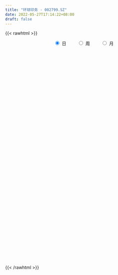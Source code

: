 ```yaml
---
title: "环球印务 - 002799.SZ"
date: 2022-05-27T17:14:22+08:00
draft: false
---
```

{{< rawhtml >}}
    <div style="text-align: center">
        <label style="padding: 1rem;"><input style="margin-right: .5rem" type="radio" name="period" value="D" checked onclick="period_change(this)">日</label>
        <label style="padding: 1rem;"><input style="margin-right: .5rem" type="radio" name="period" value="W" onclick="period_change(this)">周</label>
        <label style="padding: 1rem;"><input style="margin-right: .5rem" type="radio" name="period" value="M" onclick="period_change(this)">月</label>
    </div>
    <div id="chart" style="height: 700px;"></div> 
    <script type="text/javascript">
        const D_v = [13822.9,18312.1,15410.8,11029.4,13494.88,19565.68,24755.0,21747.8,21288.28,32404.36,35898.91,32545.55,27453.92,19861.68,19145.8,16560.64,56265.32,66217.1,34529.8,22926.48,16404.0,12733.2,24121.88,17200.48,23029.56,13867.92,19952.12,14214.04,12479.32,14909.18,16913.41,15919.56,19255.32,16780.72,9378.0,7766.16,14683.2,18348.28,21254.96,35286.97,36416.29,48961.4,22516.64,20473.96,20997.56,21836.76,21080.64,22755.56,17852.68,24728.16,50312.64,36720.28,38325.44,24184.58,17050.84,19121.36,18803.44,26792.88,19934.54,21575.8,33283.48,30969.56,19346.27,15457.92,53669.2,39061.08,15378.52,20194.28,49910.4,38714.08,21870.56,24687.12,37458.8,31814.38,69042.59,84398.85,62696.8,30610.72,30404.24,25067.62,34115.91,41330.6,34493.5,27688.6,48121.74,32106.1,26239.57,14076.84,27132.44,37837.68,29924.58,32602.4,14147.52,15323.88,13381.8,13622.64,9084.04,14755.84,8279.52,8956.96,14975.89,22597.61,9947.51,6238.96,14290.64,15339.52,11603.72,18618.52,28700.82,30694.09,23255.33,23145.52,23523.28,16633.44,16151.96,19532.2,14938.35,11306.81,16709.03,16180.72,11625.36,14318.48,14583.96,15127.14,14520.08,14182.08,25639.25,41520.72,25621.62,21517.45,13520.52,13610.32,16899.54,24637.27,19938.2,15334.48,24209.24,18161.4,17080.43,29081.02,15379.48,14581.84,114932.1,178918.84,123636.61,85426.88,53592.78,45084.01,38203.37,64683.16,55761.24,36019.08,26555.48,29973.8,24082.63,17722.64,38976.97,36475.36,27650.44,25190.28,25448.84,29732.36,177472.39,131463.06,158856.53,265249.41,171439.83,89483.63,80497.42,63530.67,30786.28,69431.08,38697.66,38709.99,28724.6,22576.72,21650.96,24029.52,23290.2,51604.76,34102.16,32941.8,23643.6,25850.84,17642.48,33800.64,136549.48,119570.05,90890.12,51504.4,41263.84,31146.76,37175.68,36409.04,50114.84,30972.88,38794.88,37476.68,33979.0,50261.88,199077.74,293952.22,235487.27,209820.64,169498.2,114943.84,96253.42,86043.16,80793.82,62159.14,43490.6,42917.76,43510.64,41006.38,82109.96,40063.5,29550.2,40359.28,30116.44,21318.47,28912.16,19855.95,22986.84,25907.52,26249.26,19630.36,22879.6,19818.5,38399.12,29368.16,27994.84,24632.72,30569.49,21725.64,41172.96,114289.58,77767.96,59247.6,33265.68,20734.63,24086.52,30610.16,23556.96,28506.12,17116.84,24392.0,31981.4,23853.52,16491.0,15315.64]
const D_histogram = [0.0,-0.0077155556,-0.0316449104,-0.0299167718,-0.0134887351,0.0108693663,0.0257306291,0.0301386263,0.0224236136,0.0400104675,0.0609557378,0.0553274868,0.0332124072,0.01971626,0.0014358426,-0.0208027753,0.0022777768,0.0436139215,0.0315846935,-0.0069525458,-0.0409231618,-0.0548411996,-0.0834158411,-0.0811983081,-0.0602501927,-0.0508591059,-0.0701479479,-0.0717802408,-0.0665638181,-0.0763217934,-0.0622329408,-0.0688937929,-0.0886921388,-0.0899577365,-0.0761451069,-0.0700248598,-0.0605909855,-0.0449693975,-0.0229950023,0.0190924547,0.0543058104,0.0755827766,0.1002387512,0.1133662953,0.1074724874,0.0980167725,0.0808572176,0.0366099285,-0.0038722307,-0.0539033981,-0.0542054646,-0.0576604526,-0.0449101488,-0.0283123045,-0.0164902196,-0.0190926398,-0.0177925883,-0.012797788,-0.0018907976,0.008325326,0.0284029095,0.035675283,0.0261627617,0.0199705347,0.0359219695,0.041222013,0.0452177701,0.0436162647,0.0633799357,0.0870580891,0.0900520877,0.0988647605,0.1112753347,0.1058915027,0.0817372433,0.0705104897,0.0837686795,0.0834078435,0.0730633249,0.0581133314,0.030078964,-0.006031737,-0.0184943784,-0.0339465321,-0.0420887594,-0.0712917508,-0.0890275047,-0.104186757,-0.1243570917,-0.1290967095,-0.1568071418,-0.1964670372,-0.2193917935,-0.2307636736,-0.2190942822,-0.1828846105,-0.1487293224,-0.1313530606,-0.1091506635,-0.0752657988,-0.0637431163,-0.0252138896,0.0053058587,0.0202589595,0.0169670269,0.0093933012,0.0065313915,-0.004729283,-0.0449037707,-0.0958871054,-0.1067198513,-0.104339412,-0.1107949496,-0.1004997664,-0.0787398339,-0.0622424258,-0.0350883616,-0.0089801657,0.0125716265,0.0371290623,0.0564548216,0.0777414736,0.0887532789,0.0976508787,0.0904944565,0.0932280564,0.1120155713,0.1511123699,0.1584250415,0.1565587925,0.1442131401,0.1224268061,0.1102643386,0.1102637759,0.0940222398,0.078449115,0.0460635591,0.0321746087,0.0164938356,0.0189815244,0.0211960022,0.0275420766,0.1018145037,0.1749693619,0.2278738213,0.2571348935,0.2535023566,0.2224836168,0.1932876499,0.1395207021,0.0594519864,0.0167374413,-0.0054686276,-0.0187492509,-0.0314402422,-0.0449392519,-0.0179295178,-0.0160443188,-0.008270943,-0.0284662694,-0.0293303919,-0.0205186484,0.0296804724,0.0310072705,0.1100516474,0.1638521767,0.1009955607,0.0529628573,-0.0025265633,-0.0757295201,-0.1151816506,-0.1949664126,-0.2398827022,-0.264510018,-0.2534668926,-0.2187910689,-0.1808326489,-0.1455853333,-0.1199349558,-0.1064764455,-0.085806158,-0.0615036693,-0.0456310342,-0.0440664316,-0.0367733468,-0.0070429627,0.0894532365,0.132551677,0.1594035091,0.1577087589,0.1461472517,0.131227133,0.1051122964,0.0845974175,0.0703896228,0.0428504044,-0.0114821815,-0.0567595977,-0.0606733404,-0.0281068559,0.0288724837,0.1038441602,0.1093450675,0.1326685902,0.1228801119,0.1200123281,0.0868975645,0.0446587498,0.0122153081,-0.0373045746,-0.075701402,-0.1074938564,-0.1166426118,-0.1114914671,-0.1305785272,-0.1214397761,-0.1362933976,-0.1650956818,-0.1975636846,-0.1957154363,-0.2102998382,-0.2020312206,-0.1998334101,-0.1711061139,-0.1409064831,-0.1078550985,-0.1140700259,-0.1143162296,-0.1571347913,-0.1959543484,-0.183837084,-0.18021494,-0.1261751379,-0.0832849297,0.016928747,0.112041821,0.1463861011,0.1436985344,0.1431405576,0.1340477207,0.1178620086,0.1144030628,0.1124598171,0.0959958929,0.0863912003,0.0852213917,0.0438949502,0.0337104783,0.0294623575,0.0246233328]
const D_fast = [0.0,-0.0096444444,-0.0414850269,-0.0472360812,-0.0341802283,-0.0071047853,0.0141891347,0.0261317885,0.0240226793,0.05161215,0.0877963547,0.0959999755,0.0821879977,0.0736209154,0.0556994587,0.028260147,0.0519101433,0.1041497683,0.1000167137,0.0597413379,0.0155399315,-0.0120884062,-0.061517008,-0.079599052,-0.0737134848,-0.0770371744,-0.1138630034,-0.1334403565,-0.1448648884,-0.1737033121,-0.1751726946,-0.1990569949,-0.2410283755,-0.2647834074,-0.2700070545,-0.2813930224,-0.2871068944,-0.2827276557,-0.2665020111,-0.2196414404,-0.1708516322,-0.1306789718,-0.0809633094,-0.0394941915,-0.0185198775,-0.0034713993,-0.0004166497,-0.0355114568,-0.0769616736,-0.1404686905,-0.1543221232,-0.1721922244,-0.1706694578,-0.1611496896,-0.1534501596,-0.1608257397,-0.1639738353,-0.1621784819,-0.151744191,-0.1394467359,-0.112268425,-0.0960772307,-0.0990490616,-0.100248655,-0.0753167277,-0.059711181,-0.0444109814,-0.0351084206,0.0005002343,0.04594291,0.0714499305,0.1049787935,0.1452082013,0.166297245,0.1625772964,0.1689781652,0.2031785249,0.2236696498,0.2315909624,0.2311693018,0.2106546754,0.1730360401,0.1559498041,0.1320110174,0.1133466003,0.0663206712,0.026328041,-0.0148779004,-0.0661375081,-0.1031513032,-0.170063521,-0.2588401758,-0.3366128804,-0.4056756789,-0.448779858,-0.458291339,-0.4613183815,-0.4767803848,-0.4818656536,-0.4667972386,-0.4712103352,-0.4389845809,-0.4071383679,-0.3871205273,-0.3861707031,-0.3913961035,-0.3926251654,-0.4050681606,-0.456468591,-0.5314237021,-0.5689364107,-0.5926408245,-0.6267950994,-0.6416248578,-0.6395498838,-0.6386130822,-0.6202311084,-0.596367954,-0.5716732551,-0.5378335537,-0.504394089,-0.4636720687,-0.4304719437,-0.3971616242,-0.3816944322,-0.3556538183,-0.3088624105,-0.2319875194,-0.1850685875,-0.1477951383,-0.1240875057,-0.1152671381,-0.099863521,-0.0722981398,-0.0650341159,-0.0609949619,-0.081864628,-0.0877099263,-0.0992672405,-0.0920341706,-0.0845206922,-0.0712890987,0.0284369543,0.145334153,0.2552070677,0.3487518633,0.4084949156,0.43309708,0.4522230255,0.4333362533,0.3681305342,0.3296003493,0.3060271236,0.2880591875,0.2675081357,0.242774313,0.2653016677,0.263175787,0.268881427,0.2415695333,0.2333728127,0.2370548942,0.2946741331,0.3037527489,0.4103100376,0.505073611,0.4674658852,0.4326738962,0.3765528347,0.2844174979,0.2161699548,0.0876435897,-0.0172433755,-0.1079981958,-0.1603217935,-0.1803437371,-0.1875934794,-0.188742497,-0.1930758585,-0.2062364596,-0.2070177115,-0.1980911402,-0.1936262636,-0.203078269,-0.2049785208,-0.1770088774,-0.0581493691,0.0180869907,0.0847897,0.1225221395,0.1474974452,0.1653841099,0.1655473473,0.1661818228,0.1695714339,0.1527448165,0.0955416853,0.0360743696,0.0169922918,0.0425320623,0.1067295228,0.2076622394,0.2404994136,0.2969900838,0.3179216335,0.3450569317,0.3336665592,0.302592432,0.2732028174,0.2143567909,0.157034613,0.0983686946,0.0600592862,0.0373375641,-0.0143941277,-0.0356153207,-0.0845422916,-0.1546184963,-0.2364774202,-0.283558031,-0.3507173924,-0.3929565799,-0.4407171219,-0.4547663543,-0.4597933443,-0.4537057342,-0.4884381681,-0.5172634292,-0.5993656888,-0.6871738329,-0.7210158396,-0.7624474306,-0.739951413,-0.7178824372,-0.6134365737,-0.4903130445,-0.4193722391,-0.3861351722,-0.3509080096,-0.3264889164,-0.3132091263,-0.2880673064,-0.2618955978,-0.2543605487,-0.2423674413,-0.222231902,-0.2525846059,-0.2543414582,-0.2512239897,-0.2499071811]
const D_slow = [0.0,-0.0019288889,-0.0098401165,-0.0173193094,-0.0206914932,-0.0179741516,-0.0115414944,-0.0040068378,0.0015990656,0.0116016825,0.0268406169,0.0406724886,0.0489755905,0.0539046554,0.0542636161,0.0490629223,0.0496323665,0.0605358468,0.0684320202,0.0666938838,0.0564630933,0.0427527934,0.0218988331,0.0015992561,-0.0134632921,-0.0261780685,-0.0437150555,-0.0616601157,-0.0783010702,-0.0973815186,-0.1129397538,-0.130163202,-0.1523362367,-0.1748256709,-0.1938619476,-0.2113681625,-0.2265159089,-0.2377582583,-0.2435070088,-0.2387338952,-0.2251574426,-0.2062617484,-0.1812020606,-0.1528604868,-0.1259923649,-0.1014881718,-0.0812738674,-0.0721213853,-0.0730894429,-0.0865652924,-0.1001166586,-0.1145317718,-0.125759309,-0.1328373851,-0.13695994,-0.1417330999,-0.146181247,-0.149380694,-0.1498533934,-0.1477720619,-0.1406713345,-0.1317525138,-0.1252118233,-0.1202191897,-0.1112386973,-0.100933194,-0.0896287515,-0.0787246853,-0.0628797014,-0.0411151791,-0.0186021572,0.0061140329,0.0339328666,0.0604057423,0.0808400531,0.0984676755,0.1194098454,0.1402618063,0.1585276375,0.1730559704,0.1805757114,0.1790677771,0.1744441825,0.1659575495,0.1554353596,0.137612422,0.1153555458,0.0893088565,0.0582195836,0.0259454062,-0.0132563792,-0.0623731385,-0.1172210869,-0.1749120053,-0.2296855759,-0.2754067285,-0.3125890591,-0.3454273242,-0.3727149901,-0.3915314398,-0.4074672189,-0.4137706913,-0.4124442266,-0.4073794867,-0.40313773,-0.4007894047,-0.3991565568,-0.4003388776,-0.4115648203,-0.4355365966,-0.4622165595,-0.4883014125,-0.5160001499,-0.5411250915,-0.5608100499,-0.5763706564,-0.5851427468,-0.5873877882,-0.5842448816,-0.574962616,-0.5608489106,-0.5414135422,-0.5192252225,-0.4948125029,-0.4721888887,-0.4488818746,-0.4208779818,-0.3830998893,-0.343493629,-0.3043539308,-0.2683006458,-0.2376939443,-0.2101278596,-0.1825619156,-0.1590563557,-0.1394440769,-0.1279281871,-0.119884535,-0.1157610761,-0.111015695,-0.1057166944,-0.0988311753,-0.0733775494,-0.0296352089,0.0273332464,0.0916169698,0.154992559,0.2106134632,0.2589353756,0.2938155512,0.3086785478,0.3128629081,0.3114957512,0.3068084385,0.2989483779,0.2877135649,0.2832311855,0.2792201058,0.27715237,0.2700358027,0.2627032047,0.2575735426,0.2649936607,0.2727454783,0.3002583902,0.3412214344,0.3664703245,0.3797110388,0.379079398,0.360147018,0.3313516054,0.2826100022,0.2226393267,0.1565118222,0.093145099,0.0384473318,-0.0067608304,-0.0431571637,-0.0731409027,-0.0997600141,-0.1212115536,-0.1365874709,-0.1479952294,-0.1590118373,-0.168205174,-0.1699659147,-0.1476026056,-0.1144646863,-0.0746138091,-0.0351866193,0.0013501936,0.0341569768,0.0604350509,0.0815844053,0.099181811,0.1098944121,0.1070238667,0.0928339673,0.0776656322,0.0706389182,0.0778570391,0.1038180792,0.1311543461,0.1643214936,0.1950415216,0.2250446036,0.2467689947,0.2579336822,0.2609875092,0.2516613656,0.2327360151,0.205862551,0.176701898,0.1488290312,0.1161843994,0.0858244554,0.051751106,0.0104771856,-0.0389137356,-0.0878425947,-0.1404175542,-0.1909253594,-0.2408837119,-0.2836602404,-0.3188868612,-0.3458506358,-0.3743681422,-0.4029471996,-0.4422308975,-0.4912194846,-0.5371787556,-0.5822324906,-0.6137762751,-0.6345975075,-0.6303653207,-0.6023548655,-0.5657583402,-0.5298337066,-0.4940485672,-0.460536637,-0.4310711349,-0.4024703692,-0.3743554149,-0.3503564417,-0.3287586416,-0.3074532937,-0.2964795561,-0.2880519365,-0.2806863472,-0.274530514]
const D_data = [['2021-05-18', 14.4887, 14.2397, 14.2326, 14.4887],['2021-05-19', 14.2966, 14.1188, 13.9623, 14.2966],['2021-05-20', 14.1188, 13.813, 13.6921, 14.1473],['2021-05-21', 13.9054, 14.0477, 13.7988, 14.0904],['2021-05-24', 14.0904, 14.2611, 13.6565, 14.3678],['2021-05-25', 14.3749, 14.4674, 14.2682, 14.5812],['2021-05-26', 14.6238, 14.4674, 14.4389, 14.887],['2021-05-27', 14.6, 14.41, 14.25, 14.6],['2021-05-28', 14.54, 14.27, 14.18, 14.56],['2021-05-31', 14.42, 14.64, 14.1, 14.88],['2021-06-01', 14.76, 14.83, 14.45, 14.93],['2021-06-02', 15.0, 14.59, 14.55, 15.08],['2021-06-03', 14.57, 14.35, 14.25, 14.69],['2021-06-04', 14.31, 14.39, 14.17, 14.49],['2021-06-07', 14.4, 14.26, 14.11, 14.47],['2021-06-08', 14.26, 14.1, 14.04, 14.34],['2021-06-09', 14.63, 14.67, 14.34, 14.9],['2021-06-10', 14.68, 15.1, 14.68, 15.29],['2021-06-11', 15.38, 14.55, 14.5, 15.38],['2021-06-15', 14.46, 14.1, 14.06, 14.53],['2021-06-16', 14.09, 13.95, 13.94, 14.17],['2021-06-17', 13.92, 14.04, 13.91, 14.09],['2021-06-18', 14.1, 13.69, 13.68, 14.1],['2021-06-21', 13.6, 13.94, 13.4, 14.08],['2021-06-22', 13.94, 14.18, 13.92, 14.29],['2021-06-23', 14.22, 14.07, 14.01, 14.26],['2021-06-24', 13.93, 13.63, 13.62, 14.07],['2021-06-25', 13.68, 13.73, 13.47, 13.8],['2021-06-28', 13.78, 13.76, 13.69, 13.89],['2021-06-29', 13.8, 13.49, 13.48, 13.8],['2021-06-30', 13.41, 13.73, 13.38, 13.79],['2021-07-01', 13.73, 13.42, 13.4, 13.78],['2021-07-02', 13.37, 13.1, 13.06, 13.43],['2021-07-05', 13.1, 13.18, 13.08, 13.43],['2021-07-06', 13.22, 13.31, 13.13, 13.32],['2021-07-07', 13.35, 13.18, 13.16, 13.35],['2021-07-08', 13.22, 13.18, 13.02, 13.28],['2021-07-09', 13.17, 13.25, 13.0, 13.27],['2021-07-12', 13.29, 13.37, 13.28, 13.51],['2021-07-13', 13.4, 13.76, 13.4, 13.76],['2021-07-14', 13.77, 13.88, 13.69, 14.07],['2021-07-15', 14.18, 13.88, 13.85, 14.32],['2021-07-16', 13.89, 14.09, 13.88, 14.18],['2021-07-19', 14.09, 14.11, 13.68, 14.23],['2021-07-20', 14.0, 13.96, 13.83, 14.25],['2021-07-21', 13.96, 13.94, 13.9, 14.16],['2021-07-22', 13.92, 13.83, 13.8, 14.09],['2021-07-23', 13.82, 13.36, 13.35, 13.96],['2021-07-26', 13.33, 13.18, 13.07, 13.54],['2021-07-27', 13.2, 12.78, 12.78, 13.27],['2021-07-28', 13.0, 13.21, 12.0, 13.35],['2021-07-29', 13.23, 13.1, 13.04, 13.24],['2021-07-30', 13.04, 13.27, 13.01, 13.32],['2021-08-02', 13.27, 13.35, 13.09, 13.37],['2021-08-03', 13.48, 13.33, 13.2, 13.48],['2021-08-04', 13.32, 13.14, 13.1, 13.33],['2021-08-05', 13.14, 13.15, 13.06, 13.23],['2021-08-06', 13.1, 13.18, 12.96, 13.36],['2021-08-09', 13.24, 13.27, 13.2, 13.41],['2021-08-10', 13.27, 13.3, 13.1, 13.35],['2021-08-11', 13.4, 13.5, 13.21, 13.79],['2021-08-12', 13.52, 13.42, 13.2, 13.55],['2021-08-13', 13.42, 13.21, 13.09, 13.42],['2021-08-16', 13.25, 13.21, 13.09, 13.31],['2021-08-17', 13.23, 13.52, 13.1, 13.76],['2021-08-18', 13.47, 13.46, 13.2, 13.72],['2021-08-19', 13.45, 13.49, 13.27, 13.54],['2021-08-20', 13.41, 13.45, 13.3, 13.55],['2021-08-23', 13.4, 13.8, 13.39, 13.97],['2021-08-24', 13.8, 14.02, 13.73, 14.11],['2021-08-25', 13.99, 13.9, 13.81, 14.13],['2021-08-26', 14.18, 14.08, 13.8, 14.18],['2021-08-27', 13.84, 14.27, 13.84, 14.33],['2021-08-30', 14.24, 14.16, 14.15, 14.49],['2021-08-31', 14.16, 13.93, 13.81, 14.2],['2021-09-01', 14.08, 14.07, 12.99, 14.08],['2021-09-02', 13.87, 14.46, 13.77, 14.58],['2021-09-03', 14.46, 14.41, 14.35, 14.75],['2021-09-06', 14.35, 14.34, 14.13, 14.55],['2021-09-07', 14.56, 14.29, 14.24, 14.58],['2021-09-08', 14.29, 14.07, 14.0, 14.29],['2021-09-09', 14.05, 13.83, 13.63, 14.13],['2021-09-10', 13.85, 14.01, 13.69, 14.21],['2021-09-13', 14.06, 13.9, 13.77, 14.13],['2021-09-14', 13.86, 13.92, 13.7, 14.74],['2021-09-15', 13.81, 13.53, 13.45, 14.0],['2021-09-16', 13.47, 13.5, 13.35, 13.76],['2021-09-17', 13.31, 13.38, 13.21, 13.51],['2021-09-22', 13.3, 13.14, 12.88, 13.36],['2021-09-23', 13.14, 13.17, 12.96, 13.37],['2021-09-24', 13.2, 12.68, 12.6, 13.2],['2021-09-27', 12.63, 12.2, 12.05, 12.75],['2021-09-28', 12.28, 12.06, 12.05, 12.32],['2021-09-29', 12.06, 11.91, 11.77, 12.18],['2021-09-30', 12.15, 11.99, 11.76, 12.15],['2021-10-08', 12.07, 12.23, 12.07, 12.4],['2021-10-11', 12.23, 12.22, 12.19, 12.38],['2021-10-12', 12.34, 11.99, 11.95, 12.34],['2021-10-13', 11.99, 12.01, 11.89, 12.16],['2021-10-14', 12.01, 12.18, 11.95, 12.29],['2021-10-15', 12.01, 11.91, 11.89, 12.15],['2021-10-18', 11.91, 12.29, 11.6, 12.43],['2021-10-19', 12.24, 12.31, 12.16, 12.44],['2021-10-20', 12.38, 12.19, 12.17, 12.38],['2021-10-21', 12.29, 11.95, 11.85, 12.29],['2021-10-22', 11.95, 11.82, 11.8, 12.23],['2021-10-25', 11.72, 11.8, 11.6, 11.97],['2021-10-26', 11.8, 11.6, 11.53, 11.8],['2021-10-27', 11.55, 11.02, 10.9, 11.6],['2021-10-28', 11.02, 10.52, 10.48, 11.08],['2021-10-29', 10.53, 10.71, 10.47, 10.83],['2021-11-01', 10.8, 10.7, 10.57, 10.84],['2021-11-02', 10.77, 10.42, 10.3, 10.85],['2021-11-03', 10.55, 10.48, 10.38, 10.61],['2021-11-04', 10.5, 10.56, 10.42, 10.65],['2021-11-05', 10.6, 10.46, 10.43, 10.68],['2021-11-08', 10.5, 10.59, 10.43, 10.6],['2021-11-09', 10.69, 10.62, 10.47, 10.69],['2021-11-10', 10.75, 10.61, 10.45, 10.75],['2021-11-11', 10.64, 10.71, 10.53, 10.75],['2021-11-12', 10.74, 10.72, 10.61, 10.76],['2021-11-15', 10.76, 10.83, 10.64, 10.84],['2021-11-16', 10.84, 10.78, 10.73, 10.87],['2021-11-17', 10.74, 10.81, 10.73, 10.87],['2021-11-18', 10.81, 10.62, 10.61, 10.86],['2021-11-19', 10.67, 10.74, 10.53, 10.79],['2021-11-22', 10.78, 11.02, 10.67, 11.09],['2021-11-23', 11.07, 11.48, 11.03, 11.54],['2021-11-24', 11.48, 11.28, 11.24, 11.5],['2021-11-25', 11.32, 11.26, 11.15, 11.4],['2021-11-26', 11.21, 11.17, 11.06, 11.27],['2021-11-29', 11.1, 11.03, 10.95, 11.16],['2021-11-30', 11.11, 11.12, 11.05, 11.26],['2021-12-01', 11.09, 11.3, 11.08, 11.43],['2021-12-02', 11.3, 11.11, 11.1, 11.44],['2021-12-03', 11.11, 11.08, 11.03, 11.26],['2021-12-06', 11.08, 10.77, 10.75, 11.17],['2021-12-07', 10.78, 10.89, 10.74, 11.02],['2021-12-08', 10.9, 10.79, 10.77, 10.9],['2021-12-09', 10.74, 10.98, 10.68, 11.09],['2021-12-10', 10.9, 10.99, 10.81, 11.08],['2021-12-13', 10.99, 11.07, 10.99, 11.09],['2021-12-14', 11.08, 12.18, 11.0, 12.18],['2021-12-15', 12.27, 12.67, 12.07, 13.18],['2021-12-16', 12.43, 12.92, 12.43, 13.39],['2021-12-17', 12.83, 13.05, 12.55, 13.11],['2021-12-20', 12.96, 12.93, 12.7, 13.07],['2021-12-21', 12.8, 12.71, 12.65, 12.99],['2021-12-22', 12.74, 12.77, 12.52, 12.89],['2021-12-23', 12.93, 12.41, 12.26, 13.15],['2021-12-24', 12.4, 11.84, 11.8, 12.44],['2021-12-27', 11.86, 12.05, 11.75, 12.19],['2021-12-28', 12.03, 12.18, 12.03, 12.36],['2021-12-29', 12.11, 12.23, 11.94, 12.35],['2021-12-30', 12.32, 12.19, 12.04, 12.32],['2021-12-31', 12.13, 12.12, 12.1, 12.27],['2022-01-04', 12.11, 12.68, 12.09, 12.71],['2022-01-05', 12.69, 12.47, 12.3, 12.79],['2022-01-06', 12.38, 12.6, 12.29, 12.77],['2022-01-07', 12.59, 12.24, 12.22, 12.74],['2022-01-10', 12.24, 12.44, 12.0, 12.55],['2022-01-11', 12.44, 12.6, 12.43, 12.68],['2022-01-12', 13.2, 13.32, 12.29, 13.86],['2022-01-13', 13.06, 12.91, 12.71, 13.32],['2022-01-14', 13.31, 14.2, 12.96, 14.2],['2022-01-17', 15.0, 14.4, 14.33, 15.44],['2022-01-18', 14.17, 13.07, 12.96, 14.3],['2022-01-19', 12.81, 13.07, 12.65, 13.28],['2022-01-20', 13.07, 12.77, 12.71, 13.51],['2022-01-21', 12.5, 12.22, 12.22, 12.69],['2022-01-24', 12.32, 12.31, 12.2, 12.5],['2022-01-25', 12.45, 11.4, 11.38, 12.45],['2022-01-26', 11.41, 11.36, 11.28, 11.6],['2022-01-27', 11.33, 11.25, 11.1, 11.5],['2022-01-28', 11.39, 11.47, 11.22, 11.6],['2022-02-07', 11.6, 11.71, 11.46, 11.72],['2022-02-08', 11.64, 11.79, 11.58, 11.84],['2022-02-09', 11.76, 11.82, 11.73, 11.86],['2022-02-10', 11.84, 11.75, 11.66, 11.91],['2022-02-11', 11.9, 11.6, 11.5, 12.3],['2022-02-14', 11.39, 11.69, 11.24, 11.9],['2022-02-15', 11.62, 11.78, 11.62, 12.02],['2022-02-16', 11.93, 11.72, 11.66, 11.94],['2022-02-17', 11.62, 11.53, 11.5, 11.81],['2022-02-18', 11.46, 11.57, 11.35, 11.57],['2022-02-21', 11.51, 11.91, 11.47, 11.92],['2022-02-22', 11.92, 13.1, 11.61, 13.1],['2022-02-23', 12.88, 12.88, 12.65, 13.0],['2022-02-24', 12.79, 12.97, 12.47, 13.05],['2022-02-25', 12.9, 12.8, 12.75, 12.98],['2022-02-28', 12.69, 12.76, 12.37, 12.81],['2022-03-01', 12.76, 12.76, 12.65, 12.86],['2022-03-02', 12.7, 12.61, 12.5, 12.84],['2022-03-03', 12.65, 12.64, 12.5, 12.86],['2022-03-04', 12.6, 12.7, 12.5, 13.05],['2022-03-07', 12.63, 12.48, 12.32, 12.8],['2022-03-08', 12.35, 11.95, 11.92, 12.55],['2022-03-09', 12.06, 11.78, 11.21, 12.25],['2022-03-10', 12.0, 12.13, 12.0, 12.36],['2022-03-11', 12.02, 12.64, 11.96, 12.65],['2022-03-14', 13.9, 13.2, 12.85, 13.9],['2022-03-15', 12.5, 13.85, 12.34, 14.52],['2022-03-16', 13.95, 13.3, 12.7, 13.95],['2022-03-17', 13.29, 13.72, 12.95, 14.25],['2022-03-18', 13.44, 13.47, 13.21, 14.3],['2022-03-21', 13.76, 13.65, 13.37, 14.11],['2022-03-22', 13.65, 13.29, 13.12, 13.7],['2022-03-23', 13.29, 13.06, 12.91, 13.52],['2022-03-24', 12.92, 13.04, 12.8, 13.55],['2022-03-25', 12.95, 12.63, 12.62, 13.22],['2022-03-28', 12.5, 12.52, 12.23, 12.62],['2022-03-29', 12.57, 12.37, 12.31, 12.74],['2022-03-30', 12.47, 12.48, 12.2, 12.53],['2022-03-31', 12.38, 12.58, 12.38, 12.74],['2022-04-01', 12.3, 12.16, 11.7, 12.59],['2022-04-06', 12.14, 12.4, 12.05, 12.45],['2022-04-07', 12.28, 11.99, 11.99, 12.37],['2022-04-08', 12.0, 11.58, 11.57, 12.02],['2022-04-11', 11.65, 11.22, 11.11, 11.65],['2022-04-12', 11.27, 11.4, 11.13, 11.44],['2022-04-13', 11.36, 10.98, 10.98, 11.39],['2022-04-14', 11.03, 11.06, 10.96, 11.15],['2022-04-15', 11.06, 10.82, 10.79, 11.06],['2022-04-18', 10.71, 11.05, 10.5, 11.05],['2022-04-19', 10.9, 11.06, 10.9, 11.33],['2022-04-20', 11.15, 11.12, 10.98, 11.29],['2022-04-21', 11.03, 10.56, 10.53, 11.09],['2022-04-22', 10.51, 10.47, 10.26, 10.64],['2022-04-25', 10.23, 9.65, 9.65, 10.59],['2022-04-26', 9.65, 9.27, 9.25, 9.76],['2022-04-27', 9.27, 9.61, 9.04, 9.68],['2022-04-28', 9.5, 9.32, 9.26, 9.75],['2022-04-29', 9.4, 9.9, 9.39, 10.08],['2022-05-05', 9.86, 9.85, 9.73, 9.99],['2022-05-06', 9.87, 10.84, 9.61, 10.84],['2022-05-09', 11.11, 11.27, 10.89, 11.82],['2022-05-10', 11.14, 10.88, 10.68, 11.15],['2022-05-11', 10.8, 10.54, 10.54, 10.95],['2022-05-12', 10.5, 10.6, 10.38, 10.7],['2022-05-13', 10.58, 10.51, 10.45, 10.68],['2022-05-16', 10.57, 10.39, 10.31, 10.6],['2022-05-17', 10.44, 10.53, 10.3, 10.64],['2022-05-18', 10.53, 10.57, 10.51, 10.66],['2022-05-19', 10.49, 10.37, 10.19, 10.54],['2022-05-20', 10.35, 10.41, 10.35, 10.49],['2022-05-23', 10.48, 10.51, 10.38, 10.63],['2022-05-24', 10.48, 9.9, 9.9, 10.56],['2022-05-25', 9.88, 10.14, 9.86, 10.18],['2022-05-26', 10.25, 10.16, 9.95, 10.25],['2022-05-27', 10.31, 10.11, 10.0, 10.33]]
const W_v = [137991.56,63671.1,56875.07,48336.72,84434.2,57836.56,32349.08,54954.94,53317.87,43731.1,72527.3,100640.7,53890.7,46465.74,153028.43,106078.99,55125.6,63203.32,121721.36,67827.45,115581.99,87795.31,171831.46,89317.32,61571.69,72932.08,57135.1,89503.93,160219.71,186460.96,237223.11,57468.9,56706.56,47356.65,78009.09,264392.97,44876.88,69003.5,46890.07,48499.53,72774.02,195650.9,50016.86,26067.01,66072.81,181487.0,284260.94,288145.39,160866.28,475141.75,242274.36,231831.2,181233.0,121067.48,144379.02,84113.66,79520.06,61455.36,68092.0,36895.0,30584.0,52041.23,32631.32,55145.97,39123.5,67470.57,108788.78,90922.23,107442.64,171319.34,187640.06,77608.39,62094.17,33136.39,26853.7,13695.7,39779.0,30493.5,20138.0,24903.29,46774.79,75017.01,96769.13,100031.83,91706.03,157640.47,88465.41,142592.3,94099.29,59044.48,43434.04,17022.5,83068.26,52692.54,29065.27,25609.18,20889.31,25857.77,32055.94,41390.0,34276.47,34441.38,38103.0,30568.17,36317.7,37746.45,27458.18,29833.15,40359.18,72541.28,37412.81,30533.4,49733.5,19356.0,157802.06,116376.61,92092.88,299000.35,655811.26,227422.75,226882.0,260534.62,148158.81,236031.5,229101.6,334135.9,175744.67,196778.53,402153.31,189941.42,178160.61,153418.71,193844.01,214135.56,106901.88,97388.21,68293.5,76680.13,88505.13,92465.58,97072.08,149509.94,72792.72,57286.21,63708.71,57071.93,102380.0,407154.34,462275.61,405740.72,293414.56,185804.62,285719.39,284630.48,172040.74,401103.24,717657.8899999999,326058.2,378490.75,190327.12,126303.54,130829.2,109993.33,174023.81,173579.54,103437.51,266284.37,283412.02,119595.04,94001.44,141016.47,100140.55,81441.53,82956.05,314751.49,373264.54,480875.77,311872.24,314620.08,239724.23,304627.71,199675.77,193800.69,139467.46,101607.2,303770.78,290085.76,238420.97,274028.68,170778.34,122622.83,97920.6,194714.75,200325.13,197072.38,61825.4,92837.2,70958.0,100851.64,148164.42,192718.66,76185.56,88264.12,79476.79,66956.36,164436.26,107144.48,167939.2,105953.1,125109.65,143761.0,172640.96,278563.34,165411.87,148232.85,94894.7,75455.6,13622.64,56052.25,68414.24,112872.48,98986.4,70760.27,72731.74,127819.56,90419.81,103911.57,517496.27,257324.56,134353.63,128293.05,522973.1800000001,670200.9600000001,206349.61,143152.16,134180.88,432314.69,196110.16,191485.32,1107836.0700000001,440193.3800000001,253035.34,109972.98,123189.86,114485.24,150964.33,62898.6,305305.45,123876.6,112033.56]
const W_histogram = [0.0,-0.0042374929,-0.0163683435,-0.0255555941,0.0117081009,-0.1049061825,-0.2015624246,-0.2229131002,-0.196929737,-0.1855237573,-0.15281634,-0.0954815925,-0.1183663363,-0.1938269084,-0.1166140508,-0.1226952981,-0.1356490578,-0.118079639,-0.04104707,0.015538466,0.1160972444,0.1694904217,0.2961689009,0.3231023866,0.3492891014,0.3908865384,0.367251203,0.3711927316,0.4789623848,0.560101542,0.5351755401,0.4664163844,0.3742245834,0.3209565645,0.1215703642,-0.0776339274,-0.2191093132,-0.2785140611,-0.3259597238,-0.3792274756,-0.4847543471,-0.7799450031,-0.9124475923,-0.9305724596,-0.8682950067,-0.7971392596,-0.6350996651,-0.4423262883,-0.3536779741,-0.1183220257,-0.0200287904,0.0726052729,0.1382466045,0.0948513585,0.0599989738,0.0235440655,-0.0177057719,-0.0326804037,-0.0540158821,-0.0581664054,-0.0579666357,-0.0485240112,-0.0355551674,-0.0815060226,-0.1065259184,-0.0875417175,0.0074822136,0.0632006021,0.1171600214,0.2097876044,0.2149146129,0.2129343993,0.2023655232,0.1970297788,0.1812689711,0.1774346301,0.1748605365,0.1667947314,0.1568292072,0.134184834,0.1439588136,0.173958176,0.2030058273,0.207294909,0.2213103717,0.291690253,0.3107064595,0.3330423473,0.3303401601,0.2921625075,0.2315788616,0.1618524167,0.1163766522,0.0600247693,0.0278678402,0.0030977004,-0.0435692312,-0.0525434199,-0.0504551494,-0.0621109216,-0.0601986438,-0.0727897735,-0.0607920741,-0.0666433253,-0.0715446945,-0.0878687561,-0.0933399817,-0.0771950067,-0.0474123888,-0.0052638132,0.0273642722,0.0368084373,0.0563886655,0.0691054941,0.0985475024,0.0519418998,0.0530484201,0.16487844,0.1756094137,0.1182518187,0.1358522099,0.1204706867,0.078917717,0.0779574603,0.1015659204,0.1221481391,0.1613273823,0.1279909144,0.1957036255,0.2006922984,0.144926231,0.0785366645,0.0886639325,-0.0156071167,-0.0444231139,-0.1264353952,-0.2014073581,-0.2167210872,-0.2212210244,-0.2174499365,-0.1742904796,-0.1165983174,-0.1011530556,-0.0969460513,-0.1031712656,-0.1123615144,-0.1057159735,-0.0538398669,0.0750219832,0.1902064201,0.2104850175,0.1829140453,0.2484443533,0.2294536598,0.1900979679,0.2989285057,0.3866818524,0.3299965975,0.3134643884,0.2196710146,0.1386018718,-0.0018232781,-0.0699523601,-0.104927391,-0.0839153742,-0.0418811875,-0.0387096978,-0.0522590658,-0.1394620891,-0.1567255652,-0.1420620645,-0.1754598284,-0.2218527819,-0.2176255333,-0.1287337734,-0.0465233493,0.0536205591,0.1097019667,0.0051516657,-0.0171208336,-0.0043196378,-0.0832299901,-0.057782297,-0.0888703354,-0.0650465355,-0.0219774827,0.0468370602,0.0468216048,0.0861708999,0.0648626492,0.0700542321,0.086892524,0.0613720052,0.1031055648,0.0538330713,-0.0463823975,-0.0914630057,-0.1407236628,-0.1546334244,-0.1518328631,-0.1358066407,-0.1771154377,-0.1943556592,-0.2379212619,-0.2453832743,-0.1852316184,-0.1856258262,-0.1826819598,-0.1773838063,-0.162825356,-0.1294530878,-0.0487288177,0.0141581218,0.0280745229,-0.0041744317,-0.0681261153,-0.1478025527,-0.1734708912,-0.1992849395,-0.2087048274,-0.2719737036,-0.3101743496,-0.2974062148,-0.2679995527,-0.2029296627,-0.1516404907,-0.1113318498,0.0574430866,0.0890760619,0.1279781568,0.1588945686,0.3002473682,0.2512836889,0.1635230847,0.1118327174,0.0749944549,0.1296356552,0.1535770699,0.1592240785,0.2095432991,0.1781712901,0.1204478206,0.0419392579,-0.0570642175,-0.1374282782,-0.2156233574,-0.191503724,-0.1851315593,-0.1751171886,-0.1757093289]
const W_fast = [0.0,-0.0052968661,-0.0215198026,-0.0370959517,0.0030947686,-0.1397460605,-0.2867929088,-0.3638718594,-0.3871209305,-0.4220958901,-0.4275925578,-0.3941282084,-0.4466045363,-0.5705218355,-0.5224624906,-0.5592175624,-0.6060835866,-0.6180340775,-0.551263276,-0.4907931236,-0.3612100341,-0.2654442513,-0.0647235469,0.0429855355,0.1564945256,0.2958135973,0.3639910626,0.460730774,0.6882410234,0.9094055662,1.0182734493,1.0661183897,1.0674827345,1.0944538567,0.9254602476,0.706847474,0.51059476,0.3815614968,0.2526259031,0.1045512824,-0.1221641758,-0.6123410826,-0.9729555699,-1.2237235521,-1.3785198509,-1.5066489186,-1.5033842404,-1.4211924356,-1.420963615,-1.215188173,-1.1219021353,-1.0111167537,-0.910913771,-0.9305961775,-0.9504488187,-0.9810177106,-1.026693991,-1.0498387237,-1.0846781726,-1.1033702973,-1.1176621865,-1.1203505648,-1.1162705129,-1.1825978737,-1.2342492491,-1.2371504776,-1.1402559931,-1.0687374541,-0.9854880294,-0.8404135454,-0.7815578836,-0.7303044974,-0.6902819927,-0.6463602924,-0.6168038573,-0.5762795408,-0.5351385003,-0.5015056225,-0.472263845,-0.4613620097,-0.4155983266,-0.3421094202,-0.2623103122,-0.2061975031,-0.1368544476,0.0064479971,0.1031408184,0.208737293,0.2886201459,0.3234831201,0.3207941897,0.2915308489,0.2751492474,0.2338035568,0.2086135878,0.1846178731,0.1270586338,0.10494859,0.0944230732,0.0672395706,0.0541021874,0.0233136144,0.0201132952,-0.0023987873,-0.0251863301,-0.0634775807,-0.0922838018,-0.0954375784,-0.0775080577,-0.0366754355,0.002793718,0.0214399924,0.055117387,0.0851105892,0.1391894731,0.1055693454,0.1199379707,0.2729876006,0.3276209277,0.2998262874,0.3513897311,0.3661258796,0.3443023392,0.3628314475,0.4118313877,0.4629506412,0.54246173,0.5411229907,0.6577616081,0.7129233556,0.693388846,0.6466334456,0.6789266967,0.5707538684,0.5308320927,0.4172109625,0.2918871601,0.2223931593,0.1625879659,0.1119965698,0.1115834068,0.1401259895,0.1302829875,0.110253479,0.0782354483,0.0409548209,0.0211713684,0.0595875083,0.2072048542,0.3699408961,0.4428407478,0.4609982869,0.5886396833,0.6270124048,0.6351812048,0.8187438691,1.0031676788,1.0289815733,1.0908154613,1.0519398412,1.0055211663,0.8646401969,0.7790230249,0.7178161463,0.7178493195,0.7494132094,0.7429072746,0.7162931402,0.5942245945,0.5377797272,0.5169277118,0.4396649907,0.3378088418,0.2876297071,0.3443380236,0.4149176104,0.5284666586,0.6119735578,0.5087111733,0.4821584655,0.4938797519,0.3941619021,0.405164021,0.3518583987,0.3594205648,0.3969952469,0.4775190548,0.4892090005,0.5501010207,0.5450084323,0.5677135732,0.6062749962,0.5960974786,0.6636074294,0.6277932037,0.5159821356,0.4480357759,0.3635942032,0.3110260855,0.275868431,0.2579429931,0.1723553368,0.1065262004,0.0034802822,-0.0653275486,-0.0514837974,-0.0982844618,-0.1410110853,-0.1800588834,-0.2062067721,-0.2051977759,-0.1366557101,-0.0702292403,-0.0492942084,-0.0825867709,-0.1635699834,-0.2801970589,-0.3492331202,-0.4248684034,-0.4864644981,-0.6177268003,-0.7334710336,-0.7950544525,-0.8326476786,-0.8183102042,-0.804931155,-0.7924554765,-0.6093197685,-0.5554177777,-0.4845211436,-0.4138810896,-0.1974664479,-0.1836092051,-0.2304890381,-0.254221226,-0.2723108748,-0.1852607607,-0.1229250786,-0.0774720504,0.0252329951,0.0384038086,0.0107922942,-0.057231454,-0.1705009837,-0.2852221141,-0.4173230325,-0.4410793301,-0.4809900552,-0.5147549817,-0.5592744542]
const W_slow = [0.0,-0.0010593732,-0.0051514591,-0.0115403576,-0.0086133324,-0.034839878,-0.0852304842,-0.1409587592,-0.1901911935,-0.2365721328,-0.2747762178,-0.2986466159,-0.3282382,-0.3766949271,-0.4058484398,-0.4365222643,-0.4704345288,-0.4999544385,-0.510216206,-0.5063315895,-0.4773072784,-0.434934673,-0.3608924478,-0.2801168511,-0.1927945758,-0.0950729412,-0.0032601404,0.0895380425,0.2092786387,0.3493040242,0.4830979092,0.5997020053,0.6932581511,0.7734972923,0.8038898833,0.7844814015,0.7297040732,0.6600755579,0.5785856269,0.483778758,0.3625901713,0.1676039205,-0.0605079776,-0.2931510925,-0.5102248442,-0.7095096591,-0.8682845753,-0.9788661474,-1.0672856409,-1.0968661473,-1.1018733449,-1.0837220267,-1.0491603756,-1.0254475359,-1.0104477925,-1.0045617761,-1.0089882191,-1.01715832,-1.0306622905,-1.0452038919,-1.0596955508,-1.0718265536,-1.0807153455,-1.1010918511,-1.1277233307,-1.1496087601,-1.1477382067,-1.1319380562,-1.1026480508,-1.0502011497,-0.9964724965,-0.9432388967,-0.8926475159,-0.8433900712,-0.7980728284,-0.7537141709,-0.7099990368,-0.6683003539,-0.6290930521,-0.5955468436,-0.5595571402,-0.5160675962,-0.4653161394,-0.4134924122,-0.3581648192,-0.285242256,-0.2075656411,-0.1243050543,-0.0417200143,0.0313206126,0.089215328,0.1296784322,0.1587725952,0.1737787876,0.1807457476,0.1815201727,0.1706278649,0.1574920099,0.1448782226,0.1293504922,0.1143008312,0.0961033879,0.0809053693,0.064244538,0.0463583644,0.0243911754,0.0010561799,-0.0182425717,-0.0300956689,-0.0314116222,-0.0245705542,-0.0153684449,-0.0012712785,0.016005095,0.0406419706,0.0536274456,0.0668895506,0.1081091606,0.152011514,0.1815744687,0.2155375212,0.2456551929,0.2653846221,0.2848739872,0.3102654673,0.3408025021,0.3811343477,0.4131320763,0.4620579826,0.5122310572,0.548462615,0.5680967811,0.5902627642,0.5863609851,0.5752552066,0.5436463578,0.4932945182,0.4391142465,0.3838089903,0.3294465062,0.2858738863,0.256724307,0.2314360431,0.2071995303,0.1814067139,0.1533163353,0.1268873419,0.1134273752,0.132182871,0.179734476,0.2323557304,0.2780842417,0.34019533,0.397558745,0.4450832369,0.5198153634,0.6164858265,0.6989849758,0.7773510729,0.8322688266,0.8669192945,0.866463475,0.848975385,0.8227435373,0.8017646937,0.7912943968,0.7816169724,0.7685522059,0.7336866837,0.6945052924,0.6589897763,0.6151248192,0.5596616237,0.5052552404,0.473071797,0.4614409597,0.4748460995,0.5022715911,0.5035595076,0.4992792992,0.4981993897,0.4773918922,0.4629463179,0.4407287341,0.4244671002,0.4189727296,0.4306819946,0.4423873958,0.4639301208,0.4801457831,0.4976593411,0.5193824721,0.5347254734,0.5605018646,0.5739601324,0.5623645331,0.5394987816,0.5043178659,0.4656595098,0.4277012941,0.3937496339,0.3494707745,0.3008818597,0.2414015442,0.1800557256,0.133747821,0.0873413645,0.0416708745,-0.0026750771,-0.0433814161,-0.075744688,-0.0879268925,-0.084387362,-0.0773687313,-0.0784123392,-0.095443868,-0.1323945062,-0.175762229,-0.2255834639,-0.2777596707,-0.3457530966,-0.423296684,-0.4976482377,-0.5646481259,-0.6153805416,-0.6532906642,-0.6811236267,-0.666762855,-0.6444938396,-0.6124993004,-0.5727756582,-0.4977138162,-0.4348928939,-0.3940121228,-0.3660539434,-0.3473053297,-0.3148964159,-0.2765021484,-0.2366961288,-0.184310304,-0.1397674815,-0.1096555264,-0.0991707119,-0.1134367663,-0.1477938358,-0.2016996752,-0.2495756062,-0.295858496,-0.3396377931,-0.3835651253]
const W_data = [['2017-04-21', 16.0047, 13.176, 13.0979, 16.3363],['2017-04-28', 13.1994, 13.1096, 12.1264, 13.1994],['2017-05-05', 13.1096, 12.9575, 12.8755, 13.4647],['2017-05-12', 12.9341, 12.9185, 12.1771, 13.215],['2017-05-19', 12.9887, 13.57, 12.4854, 14.6352],['2017-05-26', 13.5466, 11.3851, 10.5735, 13.6871],['2017-06-02', 11.7909, 10.9247, 10.2614, 11.9274],['2017-06-09', 11.1588, 11.3617, 10.9286, 11.9196],['2017-06-16', 11.3539, 11.7753, 10.9832, 12.2903],['2017-06-23', 11.7831, 11.5099, 11.151, 12.2044],['2017-06-30', 11.5646, 11.7242, 11.467, 12.3015],['2017-07-07', 11.7124, 12.1366, 11.4885, 12.5902],['2017-07-14', 12.0482, 11.0938, 10.9111, 12.0541],['2017-07-21', 10.9111, 9.992, 9.9037, 11.0407],['2017-07-28', 9.9037, 11.73, 9.8389, 12.2603],['2017-08-04', 11.7242, 10.7226, 10.6872, 11.7242],['2017-08-11', 10.6813, 10.4162, 10.3102, 10.9347],['2017-08-18', 10.3986, 10.6401, 10.3279, 10.9641],['2017-08-25', 10.6637, 11.5062, 10.6165, 11.8125],['2017-09-01', 11.459, 11.5297, 11.2764, 11.7359],['2017-09-08', 11.5297, 12.4901, 11.4355, 12.5431],['2017-09-15', 12.4311, 12.3663, 12.1307, 12.5784],['2017-09-22', 12.4135, 13.904, 12.3899, 14.4343],['2017-09-29', 13.8333, 13.2736, 12.9614, 14.3105],['2017-10-13', 13.4091, 13.6448, 13.3384, 14.2163],['2017-10-20', 13.6389, 14.2988, 13.0792, 14.5757],['2017-10-27', 14.2339, 13.8274, 13.7214, 14.5226],['2017-11-03', 13.8687, 14.4225, 13.7273, 14.935],['2017-11-10', 14.4225, 16.3902, 13.9099, 16.6082],['2017-11-17', 16.3902, 17.0265, 15.2002, 17.1974],['2017-11-24', 16.8969, 16.349, 15.3533, 17.6746],['2017-12-01', 16.2017, 16.025, 15.5124, 16.349],['2017-12-08', 15.9071, 15.7245, 15.3474, 16.0544],['2017-12-15', 15.5713, 16.2017, 15.4064, 16.6907],['2017-12-22', 16.1958, 13.9747, 13.9747, 16.567],['2017-12-29', 12.5784, 13.0262, 11.3235, 13.2442],['2018-01-05', 13.2383, 12.8141, 12.6197, 13.2383],['2018-01-12', 12.8435, 13.197, 12.6079, 13.9394],['2018-01-19', 13.2795, 12.9025, 11.7831, 13.2795],['2018-01-26', 12.8966, 12.3487, 11.4944, 12.8966],['2018-02-02', 12.0718, 10.9759, 10.9759, 12.4901],['2018-02-09', 9.8801, 7.0404, 6.9933, 10.2807],['2018-02-14', 7.1523, 7.2466, 7.1464, 7.5412],['2018-02-23', 7.3291, 7.5058, 7.276, 7.6295],['2018-03-02', 7.5117, 7.8534, 7.5117, 8.1539],['2018-06-01', 8.637, 7.5706, 7.5588, 9.503],['2018-06-08', 7.4822, 8.6547, 7.388, 10.0156],['2018-06-15', 8.5663, 9.4382, 8.1244, 10.1747],['2018-06-22', 9.014, 8.4308, 7.983, 9.1849],['2018-06-29', 8.4838, 10.8051, 8.4838, 11.4885],['2018-07-06', 10.8463, 9.7799, 9.2733, 10.8463],['2018-07-13', 9.7741, 10.0922, 9.503, 10.6637],['2018-07-20', 10.1688, 10.1158, 9.9567, 11.0054],['2018-07-27', 10.1275, 8.7548, 8.7195, 10.1275],['2018-08-03', 8.7195, 8.5663, 8.3071, 9.6268],['2018-08-10', 8.2481, 8.2423, 7.7886, 8.5486],['2018-08-17', 8.1126, 7.8298, 7.7886, 8.6488],['2018-08-24', 7.7827, 7.8416, 7.7061, 8.5427],['2018-08-31', 7.93, 7.4822, 7.4587, 8.5133],['2018-09-07', 7.4822, 7.4351, 7.2937, 7.7238],['2018-09-14', 7.4115, 7.2819, 7.1877, 7.4881],['2018-09-21', 7.2584, 7.2289, 6.9284, 7.5765],['2018-09-28', 7.2112, 7.1464, 7.0168, 7.4115],['2018-10-12', 7.1464, 6.1154, 5.9504, 7.3939],['2018-10-19', 6.1625, 5.9504, 5.5734, 6.3982],['2018-10-26', 6.3746, 6.245, 5.9799, 6.4689],['2018-11-02', 6.2804, 7.3114, 6.1036, 7.6472],['2018-11-09', 7.2053, 7.0934, 6.8931, 7.2466],['2018-11-16', 7.1229, 7.2819, 6.952, 7.8652],['2018-11-23', 7.2702, 8.1421, 7.0109, 8.4602],['2018-11-30', 7.877, 7.335, 7.1229, 8.5427],['2018-12-07', 7.4292, 7.2878, 7.2466, 7.7297],['2018-12-14', 7.223, 7.1818, 7.1288, 7.659],['2018-12-21', 7.0522, 7.2407, 7.0463, 7.5117],['2018-12-28', 7.2407, 7.0875, 7.0463, 7.3291],['2019-01-04', 7.1405, 7.2171, 7.0109, 7.2525],['2019-01-11', 7.2348, 7.2525, 7.1759, 7.494],['2019-01-18', 7.2525, 7.1936, 7.1818, 7.4587],['2019-01-25', 7.1111, 7.1582, 7.1111, 7.3526],['2019-02-01', 7.1582, 6.9402, 6.41, 7.2643],['2019-02-15', 7.0698, 7.3409, 7.0698, 7.494],['2019-02-22', 7.3585, 7.7533, 7.3585, 7.9359],['2019-03-01', 7.8357, 7.983, 7.7179, 8.5133],['2019-03-08', 8.5427, 7.8652, 7.8122, 8.5427],['2019-03-15', 7.8947, 8.1539, 7.7886, 8.7195],['2019-03-22', 8.148, 9.2497, 8.0832, 9.6032],['2019-03-29', 8.9551, 9.0553, 8.4602, 9.1849],['2019-04-04', 9.0258, 9.4441, 9.0258, 9.8153],['2019-04-12', 9.4382, 9.4382, 9.1201, 9.9272],['2019-04-19', 9.5148, 9.1319, 9.0435, 9.5148],['2019-04-26', 9.1437, 8.802, 8.5957, 9.2438],['2019-04-30', 8.8078, 8.5074, 8.1539, 8.8255],['2019-05-10', 8.2481, 8.6311, 7.8475, 9.1613],['2019-05-17', 8.5074, 8.313, 8.3012, 8.7489],['2019-05-24', 8.2894, 8.4367, 8.2128, 8.6782],['2019-05-31', 8.5133, 8.4131, 8.3365, 8.6959],['2019-06-06', 8.4249, 7.9536, 7.8829, 8.5427],['2019-06-14', 7.9712, 8.2599, 7.8947, 8.4838],['2019-06-21', 8.1892, 8.3601, 8.0891, 8.6547],['2019-06-28', 8.3365, 8.1362, 8.1009, 8.5957],['2019-07-05', 8.3012, 8.2481, 8.1362, 8.3542],['2019-07-12', 8.1657, 7.9989, 7.9399, 8.3885],['2019-07-19', 8.0402, 8.2645, 7.8513, 8.4475],['2019-07-26', 8.2645, 8.0166, 8.0048, 8.3472],['2019-08-02', 8.0107, 7.9517, 7.9162, 8.3059],['2019-08-09', 7.9044, 7.6919, 7.2138, 8.2055],['2019-08-16', 7.6919, 7.6978, 7.4086, 7.8985],['2019-08-23', 7.745, 7.928, 7.7037, 8.0815],['2019-08-30', 7.8218, 8.1701, 7.8218, 8.3059],['2019-09-06', 8.1465, 8.4948, 8.1347, 8.8431],['2019-09-12', 8.5361, 8.5833, 8.4416, 8.8253],['2019-09-20', 8.5892, 8.4298, 8.3531, 8.7073],['2019-09-27', 8.4121, 8.6719, 7.934, 8.6719],['2019-09-30', 8.6837, 8.725, 8.4711, 8.725],['2019-10-11', 8.8785, 9.1205, 8.2704, 9.6695],['2019-10-18', 9.1677, 8.1878, 8.1878, 9.3153],['2019-10-25', 8.1583, 8.7132, 8.0638, 9.1441],['2019-11-01', 9.4806, 10.5078, 8.6837, 10.5078],['2019-11-08', 11.5585, 9.7285, 9.6872, 12.1016],['2019-11-15', 9.5632, 8.8903, 8.8608, 9.9115],['2019-11-22', 8.8726, 9.8525, 8.8726, 9.9233],['2019-11-29', 9.6459, 9.581, 8.9611, 10.0237],['2019-12-06', 9.5632, 9.215, 9.0792, 9.5632],['2019-12-13', 9.2268, 9.7108, 9.2031, 9.947],['2019-12-20', 9.7581, 10.1949, 9.6282, 10.4369],['2019-12-27', 10.065, 10.4133, 10.0473, 11.3342],['2020-01-03', 10.1477, 10.9741, 9.9824, 11.2752],['2020-01-10', 10.6435, 10.2539, 10.248, 10.9505],['2020-01-17', 10.313, 11.8065, 10.189, 12.5031],['2020-01-23', 11.836, 11.4464, 11.2162, 12.4381],['2020-02-07', 10.3012, 10.7616, 9.274, 10.9623],['2020-02-14', 10.8088, 10.4664, 10.3602, 11.6294],['2020-02-21', 10.3897, 11.4228, 10.3897, 11.4405],['2020-02-28', 11.4169, 9.8466, 9.8289, 11.7179],['2020-03-06', 9.8997, 10.4901, 9.8997, 10.6967],['2020-03-13', 10.3012, 9.5337, 9.0733, 10.3248],['2020-03-20', 9.6695, 9.1382, 8.8608, 9.7994],['2020-03-27', 8.9552, 9.5396, 8.6187, 9.5751],['2020-04-03', 9.3507, 9.5042, 9.3389, 9.947],['2020-04-10', 9.6223, 9.4806, 9.4452, 10.065],['2020-04-17', 9.4747, 9.9883, 9.2091, 10.2362],['2020-04-24', 9.9942, 10.3661, 9.7758, 10.6908],['2020-04-30', 10.3956, 9.9824, 9.1559, 10.4074],['2020-05-08', 9.7226, 9.8466, 9.6518, 10.0355],['2020-05-15', 9.8348, 9.6577, 9.4983, 9.9411],['2020-05-22', 9.5691, 9.516, 9.4334, 9.7994],['2020-05-29', 9.5987, 9.64, 9.3153, 10.1122],['2020-06-05', 9.6813, 10.3189, 9.6813, 11.3165],['2020-06-12', 10.5019, 11.8006, 10.5019, 12.4853],['2020-06-19', 11.5172, 12.4204, 11.2516, 13.359],['2020-06-24', 12.2492, 11.7888, 11.5703, 14.1383],['2020-07-03', 11.5113, 11.3637, 11.1158, 11.6766],['2020-07-10', 11.4228, 12.8513, 11.2634, 13.1583],['2020-07-17', 12.9045, 12.1628, 11.5227, 14.005],['2020-07-24', 12.2411, 11.9779, 11.7361, 12.6038],['2020-07-31', 11.9708, 14.2895, 11.3733, 14.2895],['2020-08-07', 15.7192, 14.9155, 14.3749, 18.9555],['2020-08-14', 14.5883, 13.5711, 13.0448, 14.6523],['2020-08-21', 13.6423, 14.2397, 13.372, 15.1502],['2020-08-28', 14.1828, 13.3009, 12.9025, 14.2042],['2020-09-04', 13.244, 13.2511, 12.7532, 13.5783],['2020-09-11', 13.2297, 12.0846, 11.5938, 13.4431],['2020-09-18', 12.049, 12.5185, 11.9139, 12.6963],['2020-09-25', 12.7959, 12.7034, 12.0561, 13.2937],['2020-09-30', 12.6963, 13.4075, 12.2695, 13.9339],['2020-10-09', 13.2084, 13.9054, 12.8954, 13.9339],['2020-10-16', 13.6209, 13.6209, 13.3222, 14.4318],['2020-10-23', 13.7347, 13.4573, 13.4075, 14.7661],['2020-10-30', 13.4075, 12.2908, 12.2908, 13.4858],['2020-11-06', 12.362, 12.867, 12.1201, 13.1728],['2020-11-13', 13.0163, 13.2368, 12.5896, 13.9126],['2020-11-20', 12.7034, 12.5469, 12.3477, 13.1586],['2020-11-27', 12.5113, 12.0917, 11.985, 12.5398],['2020-12-04', 12.1201, 12.5113, 12.0063, 12.7034],['2020-12-11', 12.49, 13.7561, 12.1059, 14.5883],['2020-12-18', 13.6565, 14.1331, 13.0092, 14.2184],['2020-12-25', 14.1259, 14.9226, 13.244, 15.897],['2020-12-31', 14.8657, 14.9297, 14.1544, 15.8472],['2021-01-08', 14.9368, 12.9025, 12.5825, 15.0506],['2021-01-15', 13.0163, 13.6565, 12.3051, 14.069],['2021-01-22', 13.5, 14.1331, 13.3791, 14.9083],['2021-01-29', 13.9197, 12.8385, 12.6963, 14.19],['2021-02-05', 12.7318, 14.0121, 12.5398, 14.3749],['2021-02-10', 13.877, 13.2937, 13.0306, 13.9268],['2021-02-19', 13.3364, 13.9623, 13.2297, 14.1757],['2021-02-26', 14.005, 14.4104, 13.4289, 14.8941],['2021-03-05', 14.3322, 15.1075, 14.069, 15.7476],['2021-03-12', 14.9368, 14.5314, 14.0833, 15.5058],['2021-03-19', 14.4887, 15.2498, 14.4104, 16.1602],['2021-03-26', 15.392, 14.6665, 14.2326, 16.0677],['2021-04-02', 14.8159, 15.079, 14.3109, 15.2711],['2021-04-09', 15.079, 15.4205, 14.9439, 15.4916],['2021-04-16', 15.4916, 15.0008, 14.4033, 15.6196],['2021-04-23', 15.0008, 16.0322, 14.7661, 16.0748],['2021-04-30', 16.2242, 15.015, 14.7661, 16.3522],['2021-05-07', 14.9795, 14.0548, 14.0548, 15.1502],['2021-05-14', 14.1544, 14.3749, 13.628, 14.6594],['2021-05-21', 14.3749, 14.0477, 13.6921, 14.4887],['2021-05-28', 14.0904, 14.27, 13.6565, 14.887],['2021-06-04', 14.42, 14.39, 14.1, 15.08],['2021-06-11', 14.4, 14.55, 14.04, 15.38],['2021-06-18', 14.46, 13.69, 13.68, 14.53],['2021-06-25', 13.6, 13.73, 13.4, 14.29],['2021-07-02', 13.78, 13.1, 13.06, 13.89],['2021-07-09', 13.1, 13.25, 13.0, 13.43],['2021-07-16', 13.29, 14.09, 13.28, 14.32],['2021-07-23', 14.09, 13.36, 13.35, 14.25],['2021-07-30', 13.33, 13.27, 12.0, 13.54],['2021-08-06', 13.27, 13.18, 12.96, 13.48],['2021-08-13', 13.24, 13.21, 13.09, 13.79],['2021-08-20', 13.25, 13.45, 13.09, 13.76],['2021-08-27', 13.4, 14.27, 13.39, 14.33],['2021-09-03', 14.24, 14.41, 12.99, 14.75],['2021-09-10', 14.35, 14.01, 13.63, 14.58],['2021-09-17', 14.06, 13.38, 13.21, 14.74],['2021-09-24', 13.3, 12.68, 12.6, 13.37],['2021-09-30', 12.63, 11.99, 11.76, 12.75],['2021-10-08', 12.07, 12.23, 12.07, 12.4],['2021-10-15', 12.23, 11.91, 11.89, 12.38],['2021-10-22', 11.91, 11.82, 11.6, 12.44],['2021-10-29', 11.72, 10.71, 10.47, 11.97],['2021-11-05', 10.8, 10.46, 10.3, 10.85],['2021-11-12', 10.5, 10.72, 10.43, 10.76],['2021-11-19', 10.76, 10.74, 10.53, 10.87],['2021-11-26', 10.78, 11.17, 10.67, 11.54],['2021-12-03', 11.1, 11.08, 10.95, 11.44],['2021-12-10', 11.08, 10.99, 10.68, 11.17],['2021-12-17', 10.99, 13.05, 10.99, 13.39],['2021-12-24', 12.96, 11.84, 11.8, 13.15],['2021-12-31', 11.86, 12.12, 11.75, 12.36],['2022-01-07', 12.11, 12.24, 12.09, 12.79],['2022-01-14', 12.24, 14.2, 12.0, 14.2],['2022-01-21', 15.0, 12.22, 12.22, 15.44],['2022-01-28', 12.32, 11.47, 11.1, 12.5],['2022-02-11', 11.6, 11.6, 11.46, 12.3],['2022-02-18', 11.39, 11.57, 11.24, 12.02],['2022-02-25', 11.51, 12.8, 11.47, 13.1],['2022-03-04', 12.69, 12.7, 12.37, 13.05],['2022-03-11', 12.63, 12.64, 11.21, 12.8],['2022-03-18', 13.9, 13.47, 12.34, 14.52],['2022-03-25', 13.76, 12.63, 12.62, 14.11],['2022-04-01', 12.5, 12.16, 11.7, 12.74],['2022-04-08', 12.14, 11.58, 11.57, 12.45],['2022-04-15', 11.65, 10.82, 10.79, 11.65],['2022-04-22', 10.71, 10.47, 10.26, 11.33],['2022-04-29', 10.23, 9.9, 9.04, 10.59],['2022-05-06', 9.86, 10.84, 9.61, 10.84],['2022-05-13', 11.11, 10.51, 10.38, 11.82],['2022-05-20', 10.57, 10.41, 10.19, 10.66],['2022-05-27', 10.48, 10.11, 9.86, 10.63]]
const M_v = [4730.09,1042300.52,699070.9199999998,202730.8,268859.09,657404.7100000002,257884.52,145794.03,251981.24,777856.8099999999,411771.19,259503.68,244859.16,381725.65,375286.72,475496.0,241973.4,672048.6799999999,454958.6700000001,234810.72,385040.86,137634.3,1252267.0600000001,806947.53,407018.61,152151.55,189413.18,638439.91,199692.65,124786.49,214325.28,446302.39,356192.61,190435.25,120193.02,160947.75,148155.93,209576.99,577039.79,1458882.7400000002,1021325.5799999998,890720.1599999999,739558.89,384366.35,465242.8199999999,280446.85,1654518.8099999998,1243364.8899999999,1642110.9000000001,685152.48,772728.9399999999,426022.39,1554297.6899999999,1058647.79,738646.1299999999,1048219.1800000002,737750.26,358876.6,517230.3099999999,541651.1799999999,648321.6800000001,661701.39,250961.61,400807.83,1072995.9799999997,1527816.8,750911.5700000001,2065286.4699999995,580722.37,604114.2100000001]
const M_histogram = [0.0,0.5405739031,0.7888219936,0.661991505,0.6341442654,0.6566417225,0.3823312216,-0.0734643578,-0.2235424076,-0.1701477322,-0.5780137528,-0.9183838399,-1.0668098186,-1.1128858551,-1.0808288573,-0.8956256434,-0.6251065065,-0.3446996315,-0.3318107746,-0.3500359642,-0.6116050798,-0.6977701723,-0.5494489431,-0.5453059495,-0.5801213552,-0.5767999725,-0.5394108407,-0.4445509582,-0.3578660499,-0.2819098133,-0.1223968095,0.0727576956,0.1775876459,0.2488514901,0.2831206924,0.3025521993,0.3268980239,0.3786721914,0.4613872505,0.5072578915,0.5942806749,0.6808353885,0.6095619245,0.5321286402,0.4857045556,0.4178468055,0.4774206758,0.6765557449,0.7100490299,0.7017091864,0.5901843785,0.4779516982,0.5620776162,0.4499223737,0.4533662858,0.4477116024,0.4342644002,0.3731072916,0.2502596575,0.1233330295,0.0716981533,-0.0961278666,-0.285643774,-0.3703168539,-0.3463413292,-0.3600335641,-0.2719905942,-0.217989371,-0.3472030063,-0.3992541787]
const M_fast = [0.0,0.6757173789,1.1211709678,1.1598383554,1.2905271821,1.4771850699,1.2984573744,0.8242957056,0.6183320538,0.6291897961,0.0768203373,-0.4931457097,-0.9082741431,-1.2325716434,-1.4707218599,-1.5094250568,-1.3951825466,-1.2009505794,-1.2710144161,-1.3767485969,-1.7912189824,-2.051826618,-2.0408676245,-2.1730511183,-2.3528968628,-2.4937754733,-2.5912390516,-2.6075169087,-2.6102985128,-2.6048197296,-2.4759059282,-2.2625619991,-2.1133351373,-1.9798584207,-1.8748090453,-1.7797394885,-1.6736691579,-1.5272269426,-1.3291650709,-1.156479957,-0.9208870049,-0.6641234441,-0.5830064271,-0.5274075513,-0.452405497,-0.4158015457,-0.2368725064,0.1314014988,0.3424070414,0.5094944945,0.5455157812,0.5527710254,0.7774163475,0.7777416984,0.8945271819,1.0008003992,1.095919297,1.1280390113,1.0677562916,0.971662921,0.9379525831,0.7460945966,0.4851677457,0.3079154523,0.2453056446,0.1416050187,0.1616503401,0.1611542205,-0.0548601663,-0.2067248834]
const M_slow = [0.0,0.1351434758,0.3323489742,0.4978468504,0.6563829168,0.8205433474,0.9161261528,0.8977600634,0.8418744614,0.7993375284,0.6548340902,0.4252381302,0.1585356755,-0.1196857882,-0.3898930026,-0.6137994134,-0.7700760401,-0.8562509479,-0.9392036416,-1.0267126326,-1.1796139026,-1.3540564457,-1.4914186814,-1.6277451688,-1.7727755076,-1.9169755007,-2.0518282109,-2.1629659505,-2.2524324629,-2.3229099163,-2.3535091187,-2.3353196948,-2.2909227833,-2.2287099107,-2.1579297377,-2.0822916878,-2.0005671818,-1.905899134,-1.7905523214,-1.6637378485,-1.5151676798,-1.3449588327,-1.1925683515,-1.0595361915,-0.9381100526,-0.8336483512,-0.7142931823,-0.545154246,-0.3676419886,-0.1922146919,-0.0446685973,0.0748193272,0.2153387313,0.3278193247,0.4411608961,0.5530887967,0.6616548968,0.7549317197,0.8174966341,0.8483298914,0.8662544298,0.8422224631,0.7708115196,0.6782323062,0.5916469739,0.5016385828,0.4336409343,0.3791435915,0.2923428399,0.1925292953]
const M_data = [['2016-06-30', 4.1124, 17.0269, 4.1124, 17.0269],['2016-07-29', 18.7281, 25.4975, 18.7281, 34.3738],['2016-08-31', 24.9707, 24.5416, 22.142, 27.1362],['2016-09-30', 24.5728, 20.8115, 19.9298, 24.5806],['2016-10-31', 20.9286, 22.2357, 20.7062, 23.3632],['2016-11-30', 22.1966, 23.4764, 22.0484, 25.8057],['2016-12-30', 23.5661, 19.6137, 18.8061, 24.1904],['2017-01-26', 19.684, 15.6106, 14.2879, 19.8908],['2017-02-28', 15.7472, 17.8034, 15.4702, 18.1662],['2017-03-31', 17.7487, 20.0507, 17.3274, 21.4592],['2017-04-28', 19.8986, 13.1096, 12.1264, 20.8701],['2017-05-31', 13.1096, 11.4007, 10.5735, 14.6352],['2017-06-30', 11.3539, 11.7242, 10.2614, 12.3015],['2017-07-31', 11.7124, 11.6063, 9.8389, 12.5902],['2017-08-31', 11.5769, 11.6299, 10.3102, 11.8125],['2017-09-29', 11.6299, 13.2736, 11.4355, 14.4343],['2017-10-31', 13.4091, 14.8702, 13.0792, 14.935],['2017-11-30', 14.7583, 15.9837, 13.9099, 17.6746],['2017-12-29', 16.0721, 13.0262, 11.3235, 16.6907],['2018-01-31', 13.2383, 12.2073, 11.4944, 13.9394],['2018-02-28', 12.2897, 7.8534, 6.9933, 12.2897],['2018-05-31', 8.637, 8.4013, 8.0478, 9.503],['2018-06-29', 8.254, 10.8051, 7.388, 11.4885],['2018-07-31', 10.8463, 8.7489, 8.7136, 11.0054],['2018-08-31', 8.8373, 7.4822, 7.4587, 9.6268],['2018-09-28', 7.4822, 7.1464, 6.9284, 7.7238],['2018-10-31', 7.1464, 6.952, 5.5734, 7.3939],['2018-11-30', 7.117, 7.335, 6.8931, 8.5427],['2018-12-28', 7.4292, 7.0875, 7.0463, 7.7297],['2019-01-31', 7.1405, 6.8106, 6.41, 7.494],['2019-02-28', 6.8695, 8.0007, 6.8165, 8.5133],['2019-03-29', 8.0007, 9.0553, 7.7886, 9.6032],['2019-04-30', 9.0258, 8.5074, 8.1539, 9.9272],['2019-05-31', 8.2481, 8.4131, 7.8475, 9.1613],['2019-06-28', 8.4249, 8.1362, 7.8829, 8.6547],['2019-07-31', 8.3012, 8.0284, 7.8513, 8.4475],['2019-08-30', 8.0284, 8.1701, 7.2138, 8.3059],['2019-09-30', 8.1465, 8.725, 7.934, 8.8431],['2019-10-31', 8.8785, 9.5514, 8.0638, 9.6695],['2019-11-29', 9.8466, 9.581, 8.8608, 12.1016],['2019-12-31', 9.5632, 10.6731, 9.0792, 11.3342],['2020-01-23', 10.6967, 11.4464, 10.189, 12.5031],['2020-02-28', 10.3012, 9.8466, 9.274, 11.7179],['2020-03-31', 9.8997, 9.6636, 8.6187, 10.6967],['2020-04-30', 9.5987, 9.9824, 9.1559, 10.6908],['2020-05-29', 9.7226, 9.64, 9.3153, 10.1122],['2020-06-30', 9.6813, 11.4641, 9.6813, 14.1383],['2020-07-31', 11.4877, 14.2895, 11.1866, 14.2895],['2020-08-31', 15.7192, 13.3364, 12.9025, 18.9555],['2020-09-30', 13.2795, 13.4075, 11.5938, 13.9339],['2020-10-30', 13.2084, 12.2908, 12.2908, 14.7661],['2020-11-30', 12.362, 12.1059, 11.985, 13.9126],['2020-12-31', 12.0846, 14.9297, 12.0063, 15.897],['2021-01-29', 14.9368, 12.8385, 12.3051, 15.0506],['2021-02-26', 12.7318, 14.4104, 12.5398, 14.8941],['2021-03-31', 14.3322, 14.7234, 14.069, 16.1602],['2021-04-30', 14.7376, 15.015, 14.4033, 16.3522],['2021-05-31', 14.9795, 14.64, 13.628, 15.1502],['2021-06-30', 14.76, 13.73, 13.38, 15.38],['2021-07-30', 13.73, 13.27, 12.0, 14.32],['2021-08-31', 13.27, 13.93, 12.96, 14.49],['2021-09-30', 14.08, 11.99, 11.76, 14.75],['2021-10-29', 12.07, 10.71, 10.47, 12.44],['2021-11-30', 10.8, 11.12, 10.3, 11.54],['2021-12-31', 11.09, 12.12, 10.68, 13.39],['2022-01-28', 12.11, 11.47, 11.1, 15.44],['2022-02-28', 11.6, 12.76, 11.24, 13.1],['2022-03-31', 12.76, 12.58, 11.21, 14.52],['2022-04-29', 12.3, 9.9, 9.04, 12.59],['2022-05-31', 9.86, 10.11, 9.61, 11.82]]
        const D_a = [null,null,null,null,13.6565,null,null,null,null,null,null,15.08,null,null,null,null,null,null,null,null,null,null,null,13.4,null,null,null,null,13.89,null,null,null,null,null,null,null,null,13.0,null,null,null,14.32,null,null,null,null,null,null,null,null,12.0,null,null,null,null,null,null,null,null,null,null,null,null,null,null,null,null,null,null,null,null,null,null,null,null,null,null,14.75,null,null,null,null,null,null,null,null,null,null,null,null,null,null,null,null,11.76,null,null,null,null,null,null,null,12.44,null,null,null,null,null,null,null,null,null,null,10.38,null,null,null,null,null,null,null,null,null,null,null,null,null,11.54,null,null,null,null,null,null,null,null,null,null,null,10.68,null,null,null,null,13.39,null,null,null,null,null,null,11.75,null,null,null,null,null,null,null,null,null,null,null,null,null,15.44,null,null,null,null,null,null,null,11.1,null,null,null,null,null,12.3,null,null,null,null,11.35,null,null,null,null,null,null,12.86,null,null,null,null,null,11.21,null,null,null,null,null,null,14.3,null,null,null,null,null,null,null,null,null,null,null,null,null,null,null,null,null,null,null,null,null,null,null,null,null,9.04,null,null,null,null,11.82,null,null,null,null,null,null,null,null,null,null,null,9.86,null,null]
const W_a = [null,null,null,null,null,null,10.2614,null,null,null,null,12.5902,null,null,null,null,10.3102,null,null,null,null,null,null,null,null,null,null,null,null,null,17.6746,null,null,null,null,null,null,null,null,null,null,6.9933,null,null,null,null,null,null,null,11.4885,null,null,null,null,null,null,null,null,null,null,null,null,null,null,5.5734,null,null,null,null,null,8.5427,null,null,null,null,null,null,null,null,6.41,null,null,null,null,null,null,null,null,9.9272,null,null,null,null,null,null,null,null,null,null,null,null,null,null,null,null,7.2138,null,null,null,null,null,null,null,null,null,null,null,null,12.1016,null,null,null,null,null,null,null,null,null,null,null,null,null,null,null,null,null,null,8.6187,null,null,null,null,null,null,null,null,null,null,null,null,null,null,null,null,null,null,18.9555,null,null,null,null,11.5938,null,null,null,null,null,14.7661,null,null,null,null,11.985,null,null,null,null,null,null,null,null,null,null,null,null,null,null,null,null,null,null,null,null,null,16.3522,null,null,null,null,null,null,null,null,null,null,null,null,null,null,null,null,null,null,null,null,null,null,null,null,null,null,10.3,null,null,null,null,null,null,null,null,null,null,15.44,null,null,null,null,null,null,null,null,null,null,null,null,9.04,null,null,null,null]
const M_a = [null,34.3738,null,null,null,null,null,null,null,null,null,null,null,null,null,null,null,null,null,null,null,null,null,null,null,null,5.5734,null,null,null,null,null,null,null,null,null,null,null,null,null,null,null,null,null,null,null,null,null,18.9555,null,null,null,null,null,null,null,null,null,null,null,null,null,null,10.3,null,null,null,null,null,null]
        const D_b = [[{ coord: ['2021-05-24', 13.89] }, { coord: ['2021-09-03', 13.6565] }],[{ coord: ['2021-11-03', 11.54] }, { coord: ['2021-12-16', 10.68] }],[{ coord: ['2021-12-16', 13.39] }, { coord: ['2022-05-09', 11.75] }]]
const W_b = [[{ coord: ['2017-06-02', 12.5902] }, { coord: ['2018-06-29', 10.3102] }],[{ coord: ['2018-10-19', 8.5427] }, { coord: ['2019-08-09', 6.41] }],[{ coord: ['2019-11-08', 12.1016] }, { coord: ['2022-01-21', 11.5938] }]]
const M_b = [[{ coord: ['2016-07-29', 18.9555] }, { coord: ['2021-11-30', 10.3] }]]
    </script>
{{< /rawhtml >}}